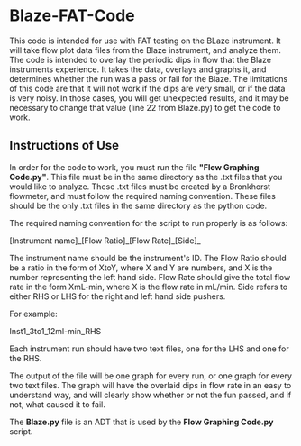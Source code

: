 # Blaze-FAT-Code

This code is intended for use with FAT testing on the BLaze instrument. It will take flow plot data files from the Blaze instrument, and analyze them. The code is intended to overlay the periodic dips in flow that the Blaze instruments experience. It takes the data, overlays and graphs it, and determines whether the run was a pass or fail for the Blaze. 
The limitations of this code are that it will not work if the dips are very small, or if the data is very noisy. In those cases, you will get unexpected results, and it may be necessary to change that value (line 22 from Blaze.py) to get the code to work.

## Instructions of Use

In order for the code to work, you must run the file <b>"Flow Graphing Code.py"</b>. This file must be in the same directory as the .txt files that you would like to analyze. These .txt files must be created by a Bronkhorst flowmeter, and must follow the required naming convention. These files should be the only .txt files in the same directory as the python code. 

The required naming convention for the script to run properly is as follows:

[Instrument name]\_[Flow Ratio]\_[Flow Rate]\_[Side]\_

The instrument name should be the instrument's ID. The Flow Ratio should be a ratio in the form of XtoY, where X and Y are numbers, and X is the number representing the left hand side. Flow Rate should give the total flow rate in the form XmL-min, where X is the flow rate in mL/min. Side refers to either RHS or LHS for the right and left hand side pushers. 

For example:

Inst1_3to1_12ml-min_RHS

Each instrument run should have two text files, one for the LHS and one for the RHS. 

The output of the file will be one graph for every run, or one graph for every two text files. The graph will have the overlaid dips in flow rate in an easy to understand way, and will clearly show whether or not the fun passed, and if not, what caused it to fail. 

The <b>Blaze.py</b> file is an ADT that is used by the <b>Flow Graphing Code.py</b> script.
